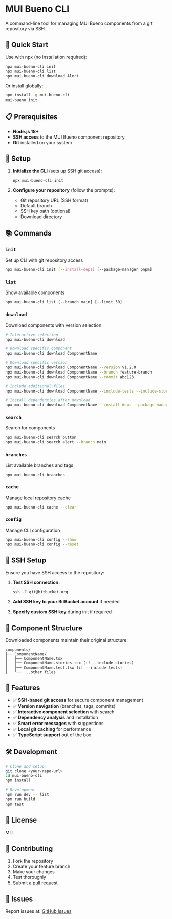 # MUI Bueno CLI

A command-line tool for managing MUI Bueno components from a git repository via SSH.

## 🚀 Quick Start

Use with npx (no installation required):

```bash
npx mui-bueno-cli init
npx mui-bueno-cli list
npx mui-bueno-cli download Alert
```

Or install globally:

```bash
npm install -g mui-bueno-cli
mui-bueno init
```

## 📋 Prerequisites

- **Node.js 18+** 
- **SSH access** to the MUI Bueno component repository
- **Git** installed on your system

## 🔧 Setup

1. **Initialize the CLI** (sets up SSH git access):
   ```bash
   npx mui-bueno-cli init
   ```

2. **Configure your repository** (follow the prompts):
   - Git repository URL (SSH format)
   - Default branch
   - SSH key path (optional)
   - Download directory

## 📚 Commands

### `init`
Set up CLI with git repository access
```bash
npx mui-bueno-cli init [--install-deps] [--package-manager pnpm]
```

### `list`
Show available components
```bash
npx mui-bueno-cli list [--branch main] [--limit 50]
```

### `download`
Download components with version selection
```bash
# Interactive selection
npx mui-bueno-cli download

# Download specific component
npx mui-bueno-cli download ComponentName

# Download specific version
npx mui-bueno-cli download ComponentName --version v1.2.0
npx mui-bueno-cli download ComponentName --branch feature-branch
npx mui-bueno-cli download ComponentName --commit abc123

# Include additional files
npx mui-bueno-cli download ComponentName --include-tests --include-stories

# Install dependencies after download
npx mui-bueno-cli download ComponentName --install-deps --package-manager pnpm
```

### `search`
Search for components
```bash
npx mui-bueno-cli search button
npx mui-bueno-cli search alert --branch main
```

### `branches`
List available branches and tags
```bash
npx mui-bueno-cli branches
```

### `cache`
Manage local repository cache
```bash
npx mui-bueno-cli cache --clear
```

### `config`
Manage CLI configuration
```bash
npx mui-bueno-cli config --show
npx mui-bueno-cli config --reset
```

## 🔐 SSH Setup

Ensure you have SSH access to the repository:

1. **Test SSH connection:**
   ```bash
   ssh -T git@bitbucket.org              
   ```

2. **Add SSH key to your BitBucket account** if needed

3. **Specify custom SSH key** during init if required

## 📁 Component Structure

Downloaded components maintain their original structure:
```
components/
├── ComponentName/
│   ├── ComponentName.tsx
│   ├── ComponentName.stories.tsx (if --include-stories)
│   ├── ComponentName.test.tsx (if --include-tests)
│   └── ...other files
```

## 🎯 Features

- ✅ **SSH-based git access** for secure component management
- ✅ **Version navigation** (branches, tags, commits)
- ✅ **Interactive component selection** with search
- ✅ **Dependency analysis** and installation
- ✅ **Smart error messages** with suggestions
- ✅ **Local git caching** for performance
- ✅ **TypeScript support** out of the box

## 🛠 Development

```bash
# Clone and setup
git clone <your-repo-url>
cd mui-bueno-cli
npm install

# Development
npm run dev -- list
npm run build
npm test
```

## 📜 License

MIT

## 🤝 Contributing

1. Fork the repository
2. Create your feature branch
3. Make your changes
4. Test thoroughly
5. Submit a pull request

## 🐛 Issues

Report issues at: [GitHub Issues](https://github.com/maceoCK/mui-bueno-cli/issues) 